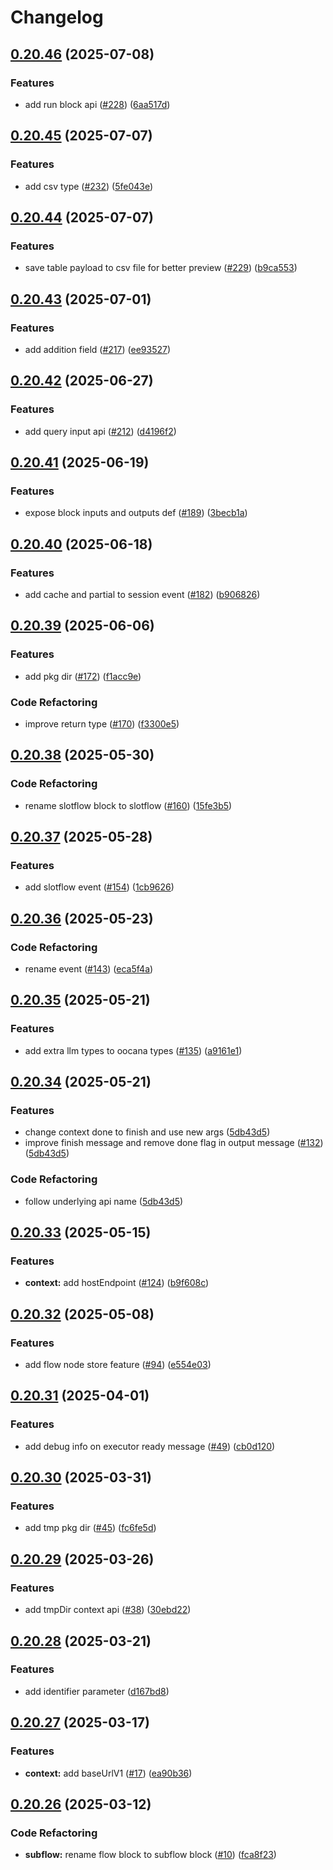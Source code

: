 # Changelog

## [0.20.46](https://github.com/oomol/oocana-node/compare/@oomol/oocana-types-v0.20.45...@oomol/oocana-types-v0.20.46) (2025-07-08)


### Features

* add run block api ([#228](https://github.com/oomol/oocana-node/issues/228)) ([6aa517d](https://github.com/oomol/oocana-node/commit/6aa517dcbf1ec6ae298c86ddc4ee78f3d0d13853))

## [0.20.45](https://github.com/oomol/oocana-node/compare/@oomol/oocana-types-v0.20.44...@oomol/oocana-types-v0.20.45) (2025-07-07)


### Features

* add csv type ([#232](https://github.com/oomol/oocana-node/issues/232)) ([5fe043e](https://github.com/oomol/oocana-node/commit/5fe043e9ba262065c83778b477bc9e0a7aa101f5))

## [0.20.44](https://github.com/oomol/oocana-node/compare/@oomol/oocana-types-v0.20.43...@oomol/oocana-types-v0.20.44) (2025-07-07)


### Features

* save table payload to csv file for better preview ([#229](https://github.com/oomol/oocana-node/issues/229)) ([b9ca553](https://github.com/oomol/oocana-node/commit/b9ca55344c014311c71368979e201ee6e77e724b))

## [0.20.43](https://github.com/oomol/oocana-node/compare/@oomol/oocana-types-v0.20.42...@oomol/oocana-types-v0.20.43) (2025-07-01)


### Features

* add addition field ([#217](https://github.com/oomol/oocana-node/issues/217)) ([ee93527](https://github.com/oomol/oocana-node/commit/ee93527d847226e5492b663316065333c4fb61d5))

## [0.20.42](https://github.com/oomol/oocana-node/compare/@oomol/oocana-types-v0.20.41...@oomol/oocana-types-v0.20.42) (2025-06-27)


### Features

* add query input api ([#212](https://github.com/oomol/oocana-node/issues/212)) ([d4196f2](https://github.com/oomol/oocana-node/commit/d4196f255818cca3a206b8de0b057921950e1846))

## [0.20.41](https://github.com/oomol/oocana-node/compare/@oomol/oocana-types-v0.20.40...@oomol/oocana-types-v0.20.41) (2025-06-19)


### Features

* expose block inputs and outputs def ([#189](https://github.com/oomol/oocana-node/issues/189)) ([3becb1a](https://github.com/oomol/oocana-node/commit/3becb1afb9b4686e5c59b4ebd1b878aee2366a6e))

## [0.20.40](https://github.com/oomol/oocana-node/compare/@oomol/oocana-types-v0.20.39...@oomol/oocana-types-v0.20.40) (2025-06-18)


### Features

* add cache and partial to session event ([#182](https://github.com/oomol/oocana-node/issues/182)) ([b906826](https://github.com/oomol/oocana-node/commit/b906826a637e993acad14b6348eb3646c72f68d5))

## [0.20.39](https://github.com/oomol/oocana-node/compare/@oomol/oocana-types-v0.20.38...@oomol/oocana-types-v0.20.39) (2025-06-06)


### Features

* add pkg dir ([#172](https://github.com/oomol/oocana-node/issues/172)) ([f1acc9e](https://github.com/oomol/oocana-node/commit/f1acc9eafdd536f4395fae3cbfa7cbe896866884))


### Code Refactoring

* improve return type ([#170](https://github.com/oomol/oocana-node/issues/170)) ([f3300e5](https://github.com/oomol/oocana-node/commit/f3300e5ad69b888baabe9481a8b0376f442cab24))

## [0.20.38](https://github.com/oomol/oocana-node/compare/@oomol/oocana-types-v0.20.37...@oomol/oocana-types-v0.20.38) (2025-05-30)


### Code Refactoring

* rename slotflow block to slotflow ([#160](https://github.com/oomol/oocana-node/issues/160)) ([15fe3b5](https://github.com/oomol/oocana-node/commit/15fe3b51749bb64692634630f6b5b02ff0c1592f))

## [0.20.37](https://github.com/oomol/oocana-node/compare/@oomol/oocana-types-v0.20.36...@oomol/oocana-types-v0.20.37) (2025-05-28)


### Features

* add slotflow event ([#154](https://github.com/oomol/oocana-node/issues/154)) ([1cb9626](https://github.com/oomol/oocana-node/commit/1cb9626bcd9dfd1dfc65b1905d40eb374ed9c022))

## [0.20.36](https://github.com/oomol/oocana-node/compare/@oomol/oocana-types-v0.20.35...@oomol/oocana-types-v0.20.36) (2025-05-23)


### Code Refactoring

* rename event ([#143](https://github.com/oomol/oocana-node/issues/143)) ([eca5f4a](https://github.com/oomol/oocana-node/commit/eca5f4a93a645789d311001f6f4fc851e4181b86))

## [0.20.35](https://github.com/oomol/oocana-node/compare/@oomol/oocana-types-v0.20.34...@oomol/oocana-types-v0.20.35) (2025-05-21)


### Features

* add extra llm types to oocana types ([#135](https://github.com/oomol/oocana-node/issues/135)) ([a9161e1](https://github.com/oomol/oocana-node/commit/a9161e12cfe9432bdbf5eed9c30a75de8a04bcee))

## [0.20.34](https://github.com/oomol/oocana-node/compare/@oomol/oocana-types-v0.20.33...@oomol/oocana-types-v0.20.34) (2025-05-21)


### Features

* change context done to finish and use new args ([5db43d5](https://github.com/oomol/oocana-node/commit/5db43d5191982fe4f2bd81463b4b4a1f68e37b3c))
* improve finish message and remove done flag in output message ([#132](https://github.com/oomol/oocana-node/issues/132)) ([5db43d5](https://github.com/oomol/oocana-node/commit/5db43d5191982fe4f2bd81463b4b4a1f68e37b3c))


### Code Refactoring

* follow underlying api name ([5db43d5](https://github.com/oomol/oocana-node/commit/5db43d5191982fe4f2bd81463b4b4a1f68e37b3c))

## [0.20.33](https://github.com/oomol/oocana-node/compare/@oomol/oocana-types-v0.20.32...@oomol/oocana-types-v0.20.33) (2025-05-15)


### Features

* **context:** add hostEndpoint ([#124](https://github.com/oomol/oocana-node/issues/124)) ([b9f608c](https://github.com/oomol/oocana-node/commit/b9f608cedd5bed7f878cabf996d1a970926cdcec))

## [0.20.32](https://github.com/oomol/oocana-node/compare/@oomol/oocana-types-v0.20.31...@oomol/oocana-types-v0.20.32) (2025-05-08)


### Features

* add flow node store feature ([#94](https://github.com/oomol/oocana-node/issues/94)) ([e554e03](https://github.com/oomol/oocana-node/commit/e554e03763a892d85ca26fb4424cd41227c50ae9))

## [0.20.31](https://github.com/oomol/oocana-node/compare/@oomol/oocana-types-v0.20.30...@oomol/oocana-types-v0.20.31) (2025-04-01)


### Features

* add debug info on executor ready message ([#49](https://github.com/oomol/oocana-node/issues/49)) ([cb0d120](https://github.com/oomol/oocana-node/commit/cb0d12069e1904cb2dc7a95da2bda08702af9792))

## [0.20.30](https://github.com/oomol/oocana-node/compare/@oomol/oocana-types-v0.20.29...@oomol/oocana-types-v0.20.30) (2025-03-31)


### Features

* add tmp pkg dir ([#45](https://github.com/oomol/oocana-node/issues/45)) ([fc6fe5d](https://github.com/oomol/oocana-node/commit/fc6fe5d487dad30fd0a1f23979ca27d388b6815d))

## [0.20.29](https://github.com/oomol/oocana-node/compare/@oomol/oocana-types-v0.20.28...@oomol/oocana-types-v0.20.29) (2025-03-26)


### Features

* add tmpDir context api ([#38](https://github.com/oomol/oocana-node/issues/38)) ([30ebd22](https://github.com/oomol/oocana-node/commit/30ebd220b27df8108156f12c24151c5f2e7d1e34))

## [0.20.28](https://github.com/oomol/oocana-node/compare/@oomol/oocana-types-v0.20.27...@oomol/oocana-types-v0.20.28) (2025-03-21)


### Features

* add identifier parameter ([d167bd8](https://github.com/oomol/oocana-node/commit/d167bd888f7ed11c20fbe368f32395aac5438c3e))

## [0.20.27](https://github.com/oomol/oocana-node/compare/@oomol/oocana-types-v0.20.26...@oomol/oocana-types-v0.20.27) (2025-03-17)


### Features

* **context:** add baseUrlV1 ([#17](https://github.com/oomol/oocana-node/issues/17)) ([ea90b36](https://github.com/oomol/oocana-node/commit/ea90b360cf6b3b0f7c3b3e295c794c2b28466e6a))

## [0.20.26](https://github.com/oomol/oocana-node/compare/@oomol/oocana-types-v0.20.25...@oomol/oocana-types-v0.20.26) (2025-03-12)


### Code Refactoring

* **subflow:** rename flow block to subflow block ([#10](https://github.com/oomol/oocana-node/issues/10)) ([fca8f23](https://github.com/oomol/oocana-node/commit/fca8f23314d8f7d77aa7f558fe0241ce6cbd2fd5))
